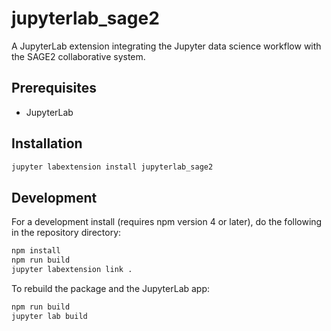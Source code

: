 # jupyterlab_sage2

A JupyterLab extension integrating the Jupyter data science workflow with the SAGE2 collaborative system.


## Prerequisites

* JupyterLab

## Installation

```bash
jupyter labextension install jupyterlab_sage2
```

## Development

For a development install (requires npm version 4 or later), do the following in the repository directory:

```bash
npm install
npm run build
jupyter labextension link .
```

To rebuild the package and the JupyterLab app:

```bash
npm run build
jupyter lab build
```


